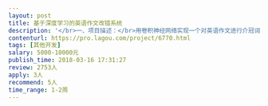 ```yaml
---                
layout: post       
title: 基于深度学习的英语作文改错系统           
description: '</br>一、项目描述：</br>用卷积神经网络实现一个对英语作文进行介冠词改错的系统，系统要能够检测并识别英语作文中存在的介冠词错误（6种错误：冠词缺失；冠词冗余；冠词替换；介词缺失；介词冗余；介词替换），并针对每种错误提出改错的方案，缺失的要补上，冗余的要删除，介冠词使用错误的要正确替换正确的词汇。训练集、测试集语料使用CONLL-2013语料。系统的评估标准为准确率、召回率以及F值。</br>二、功能：</br>不需要漂亮的UI，系统能对测试集语料给出准确率、召回率、F值即可。</br>'     
contenturl: https://pro.lagou.com/project/6770.html      
tags: [其他开发]            
salary: 5000-10000元          
publish_time: 2018-03-16 17:31:27         
review: 2753人                   
apply: 3人                   
recommend: 5人                   
time_range: 1-2周              
---                 
```

